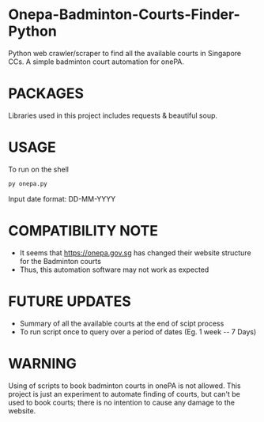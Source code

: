 # Onepa-Badminton-Courts-Finder-Python
Python web crawler/scraper to find all the available courts in Singapore CCs. A simple badminton court automation for onePA.

# PACKAGES
Libraries used in this project includes requests & beautiful soup.

# USAGE

To run on the shell

```sh
py onepa.py
```

Input date format: DD-MM-YYYY

# COMPATIBILITY NOTE
- It seems that https://onepa.gov.sg has changed their website structure for the Badminton courts
- Thus, this automation software may not work as expected

# FUTURE UPDATES
- Summary of all the available courts at the end of scipt process 
- To run script once to query over a period of dates (Eg. 1 week -- 7 Days)

# WARNING
Using of scripts to book badminton courts in onePA is not allowed. This project is just an experiment to automate finding of courts, but can't be used to book courts; there is no intention to cause any damage to the website. 
